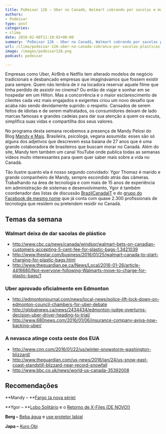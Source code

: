 ```yaml
---
title: PoDeixar 126 – Uber no Canadá, Walmart cobrando por sacolas e muita neve nos EUA
authors:
- Podeixar
type: post
categories:
- clima
date: 2016-02-08T11:10:02+00:00
summary: 'PoDeixar 126 - Uber no Canadá, Walmart cobrando por sacolas plástica e o estrago da neve nos EUA'
url: /clima/podeixar-126-uber-no-canada-cobranca-por-sacolas-plasticas-e-neve-nos-eua.html
image: /images/podeixar126.png
podcast: podeixar

---
```

Empresas como Uber, AirBnb e Netflix tem alterado modelos de negócio tradicionais e desbancado empresas que imaginávamos que fossem existir para sempre. Quem não lembra de ir na locadora reservar aquele filme que tinha perdido de assistir no cinema? Ou então de viajar e sonhar em se hospedar em um Hilton. Mas a concorrência e o maior esclarescimento de clientes cada vez mais engajados e exigentes criou um novo desafio que acaba não sendo devidamente suprido: o respeito. Cansados de serem feitos de idiotas e de serem maltratados, os consumidores deixam de lado marcas famosas e grandes cadeias para dar sua atenção a quem os escuta, simplifica suas vidas e compartilha dos seus valores.

No programa desta semana recebemos a presença de Mandy Pelosi do Blog <a href="http://www.mandyemais.com" target="_blank">Mandy e Mais</a>. Brasileira, psicóloga, vegana assumida: esses são só alguns dos adjetivos que descrevem essa baiana de 27 anos que é uma grande colaboradora de brasileiros que buscam morar no Canadá. Além do site, Mandy tem também um canal YouTube onde publica todas as semanas vídeos muito interessantes para quem quer saber mais sobre a vida no Canadá.

Tão ilustre quanto ela é nosso segundo convidado: Ygor Thomaz é marido e grande companheiro de Mandy, sempre escondido atrás das câmeras. Trabalhando na área de tecnologia e com mais de 15 anos de experiência em administração de sistemas e desenvolvimento, Ygor é também coordenador das listas de discussão <a href="https://groups.google.com/forum/#!forum/brazilcanadait" target="_blank">BrazilCanadaIT</a> e do <a href="https://www.facebook.com/groups/BrazilCanadaIT/" target="_blank">grupo do Facebook de mesmo nome</a> que já conta com quase 2.300 profissionais de tecnologia que residem ou pretendem residir no Canadá.



## Temas da semana

### Walmart deixa de dar sacolas de plástico

  * <a href="http://www.cbc.ca/news/canada/windsor/walmart-bets-on-canadian-customers-accepting-5-cent-fee-for-plastic-bags-1.3421039" target="_blank" rel="nofollow">http://www.cbc.ca/news/canada/windsor/walmart-bets-on-canadian-customers-accepting-5-cent-fee-for-plastic-bags-1.3421039</a>
  * <a href="http://www.thestar.com/business/2016/01/25/walmart-canada-to-start-charging-for-plastic-bags.html" target="_blank">http://www.thestar.com/business/2016/01/25/walmart-canada-to-start-charging-for-plastic-bags.html</a>
  * <a href="http://www.theguardian.pe.ca/News/Local/2016-01-26/article-4416680/Not-everyone-following-Walmarts-move-to-charge-for-plastic-bags/1" target="_blank">http://www.theguardian.pe.ca/News/Local/2016-01-26/article-4416680/Not-everyone-following-Walmarts-move-to-charge-for-plastic-bags/1</a>

### Uber aprovado oficialmente em Edmonton

  * <a href="http://edmontonjournal.com/news/local-news/police-lift-lock-down-on-edmonton-council-chambers-for-uber-debate" target="_blank">http://edmontonjournal.com/news/local-news/police-lift-lock-down-on-edmonton-council-chambers-for-uber-debate</a>
  * <a href="http://globalnews.ca/news/2434434/edmonton-judge-overturns-decision-uber-driver-heading-to-trial/" target="_blank">http://globalnews.ca/news/2434434/edmonton-judge-overturns-decision-uber-driver-heading-to-trial/</a>
  * <a href="http://www.680news.com/2016/01/06/insurance-company-aviva-now-backing-uber/" target="_blank">http://www.680news.com/2016/01/06/insurance-company-aviva-now-backing-uber/</a>

### A nevasca atinge costa oeste dos EUA

  * <a href="http://www.cnn.com/2016/01/22/us/winter-snowstorm-washington-blizzard/" target="_blank">http://www.cnn.com/2016/01/22/us/winter-snowstorm-washington-blizzard/</a>
  * <a href="http://www.theguardian.com/us-news/2016/jan/24/us-snow-east-coast-standstill-blizzard-near-record-snowfall" target="_blank">http://www.theguardian.com/us-news/2016/jan/24/us-snow-east-coast-standstill-blizzard-near-record-snowfall</a>
  * <a href="http://www.bbc.co.uk/news/world-us-canada-35392008" target="_blank">http://www.bbc.co.uk/news/world-us-canada-35392008</a>

## Recomendações

**Mandy &#8211; **<a href="http://www.imdb.com/title/tt2802850/" target="_blank">Fargo (a nova série)</a>

**Ygor &#8211; **<a href="http://www.universohq.com/reviews/lobo-solitario-28/" target="_blank">Lobo Solitário</a> e o <a href="http://www.fox.com/the-x-files" target="_blank">Retorno de X-Files (DE NOVO!)</a>

**Berg &#8211;** <a href="http://www.cleveland.com/healthfit/index.ssf/2011/03/drinking_water_especially_in_w.html" target="_blank">Beba água</a> e <a href="http://thebeautybean.com/skin-2/10-unique-uses-for-lipbalm-from-our-favorite-beauty-bloggers" target="_blank">use protetor labial</a>

**Japa &#8211;** <a href="http://www.imdb.com/title/tt1084019/" target="_blank">Kuro Obi</a>